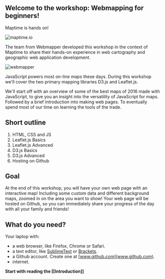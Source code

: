 ## Welcome to the workshop: Webmapping for beginners!

Maptime is hands on! 

![maptime.io](img/maptime-lgog.png)

The team from Webmapper developed this workshop in the context of Maptime to share their hands-on experience in web cartography and geographic web application development. 

![webmapper](img/)

JavaScript powers most on-line maps these days. During this workshop we'll cover the two primary mapping libraries D3.js and Leaflet.js.

We'll start off with an overview of some of the best maps of 2016 made with JavaScript, to give you an insight into the versatility of JavaScript for maps. Followed by a brief introduction into making web pages. To eventually spend most of our time on learning the tools of the trade.

## Short outline

1. HTML, CSS and JS
2. Leaflet.js Basics
2. Leaflet.js Advanced
2. D3.js Basics
2. D3.js Advanced
3. Hosting on Github

## Goal 

At the end of this workshop, you will have your own web page with an interactive map! Including some custom data and different background maps, zoomed in on the area you want to show! Your web page will be hosted on Github, so you can immediately share your progress of the day with all your family and friends!

## What do you need?

Your laptop with:

* a web browser, like Firefox, Chrome or Safari.
* a text editor, like [SublimeText](http://www.sublimetext.com/) or [Brackets](http://brackets.io/).
* a Github account. Create one at [www.github.com](www.github.com).
* internet.

**Start with reading the [[Introduction]]**